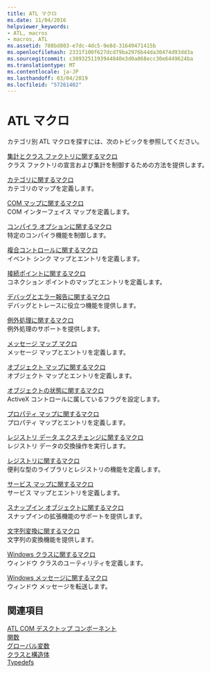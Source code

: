```yaml
---
title: ATL マクロ
ms.date: 11/04/2016
helpviewer_keywords:
- ATL, macros
- macros, ATL
ms.assetid: 788bd803-e7dc-4dc5-9e8d-31649471415b
ms.openlocfilehash: 2331f100f627dcd79ba2976b44da30474d93dd3a
ms.sourcegitcommit: c3093251193944840e3d0a068ecc30e6449624ba
ms.translationtype: MT
ms.contentlocale: ja-JP
ms.lasthandoff: 03/04/2019
ms.locfileid: "57261402"
---
```

# <a name="atl-macros"></a>ATL マクロ

カテゴリ別 ATL マクロを探すには、次のトピックを参照してください。

[集計とクラス ファクトリに関するマクロ](../../atl/reference/aggregation-and-class-factory-macros.md)<br/>
クラス ファクトリの宣言および集計を制御するための方法を提供します。

[カテゴリに関するマクロ](../../atl/reference/category-macros.md)<br/>
カテゴリのマップを定義します。

[COM マップに関するマクロ](../../atl/reference/com-map-macros.md)<br/>
COM インターフェイス マップを定義します。

[コンパイラ オプションに関するマクロ](../../atl/reference/compiler-options-macros.md)<br/>
特定のコンパイラ機能を制御します。

[複合コントロールに関するマクロ](../../atl/reference/composite-control-macros.md)<br/>
イベント シンク マップとエントリを定義します。

[接続ポイントに関するマクロ](../../atl/reference/connection-point-macros.md)<br/>
コネクション ポイントのマップとエントリを定義します。

[デバッグとエラー報告に関するマクロ](../../atl/reference/debugging-and-error-reporting-macros.md)<br/>
デバッグとトレースに役立つ機能を提供します。

[例外処理に関するマクロ](../../atl/reference/exception-handling-macros.md)<br/>
例外処理のサポートを提供します。

[メッセージ マップ マクロ](../../atl/reference/message-map-macros-atl.md)<br/>
メッセージ マップとエントリを定義します。

[オブジェクト マップに関するマクロ](../../atl/reference/object-map-macros.md)<br/>
オブジェクト マップとエントリを定義します。

[オブジェクトの状態に関するマクロ](../../atl/reference/object-status-macros.md)<br/>
ActiveX コントロールに属しているフラグを設定します。

[プロパティ マップに関するマクロ](../../atl/reference/property-map-macros.md)<br/>
プロパティ マップとエントリを定義します。

[レジストリ データ エクスチェンジに関するマクロ](../../atl/reference/registry-data-exchange-macros.md)<br/>
レジストリ データの交換操作を実行します。

[レジストリに関するマクロ](../../atl/reference/registry-macros.md)<br/>
便利な型のライブラリとレジストリの機能を定義します。

[サービス マップに関するマクロ](../../atl/reference/service-map-macros.md)<br/>
サービス マップとエントリを定義します。

[スナップイン オブジェクトに関するマクロ](../../atl/reference/snap-in-object-macros.md)<br/>
スナップインの拡張機能のサポートを提供します。

[文字列変換に関するマクロ](string-conversion-macros.md)<br/>
文字列の変換機能を提供します。

[Windows クラスに関するマクロ](../../atl/reference/window-class-macros.md)<br/>
ウィンドウ クラスのユーティリティを定義します。

[Windows メッセージに関するマクロ](../../atl/reference/windows-messages-macros.md)<br/>
ウィンドウ メッセージを転送します。

## <a name="see-also"></a>関連項目

[ATL COM デスクトップ コンポーネント](../../atl/atl-com-desktop-components.md)<br/>
[関数](../../atl/reference/atl-functions.md)<br/>
[グローバル変数](../../atl/reference/atl-global-variables.md)<br/>
[クラスと構造体](../../atl/reference/atl-classes.md)<br/>
[Typedefs](../../atl/reference/atl-typedefs.md)
